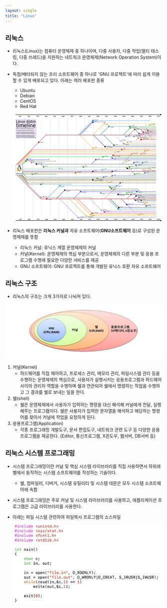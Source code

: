 ```yaml
---
layout: single
title: "Linux"
---
```


## 리눅스

- 리눅스(Linux)는 컴퓨터 운영체제 중 하나이며, 다중 사용자,  다중 작업(멀티 태스킹, 다중 쓰레드)을 지원하는 네트워크 운영체제(Network Operation System)이다.

- 독점/배타되지 않는 프리 소프트웨어 중 하나로 'GNU 프로젝트'에 따라 쉽게 이용할 수 있게 배포되고 있다. 아래는 여러 배포판 종류

  - Ubuntu
  - Debian
  - CentOS
  - Red Hat

  ![Linux_distro](../../assets/img/linux/Linux_distro.png)

- 리눅스 배포판은 __리눅스 커널과__ 자유 소프트웨어(__GNU소프트웨어__ 등)로 구성된 운영체제를 뜻함

  - 리눅스 커널: 유닉스 계열 운영체제의 커널
  - 커널(Kernel): 운영체제의 핵심 부분으로서, 운영체제의 다른 부분 및 응용 프로그램 수행에 필요한 다양한 서비스를 제공
  - GNU 소프트웨어: GNU 프로젝트를 통해 개발된 유닉스 호환 자유 소프트웨어



## 리눅스 구조

- 리눅스의 구조는 크게 3가지로 나눠져 있다.

![linux_arch](../../assets/img/linux/linux_arch.png)

1. 커널(Kernel)
   - 하드웨어를 직접 제어하고, 프로세스 관리, 메모리 관리, 파일시스템 관리 등을 수행하는 운영체제의 핵심으로, 사용자가 실행시키는 응용프로그램과 하드웨어 사이의 관리자 역할을 수행하며 쉘과 연관되어 쉘에서 명령하는 작업을 수행하고 그 결과를 쉘로 보내는 일을 한다.
2. 쉘(shell)
   - 쉘은 운영체제에서 사용자가 입력하는 명령을 대신 해석해 커널에게 전달, 실행해주는 프로그램이다. 쉘은 사용자가 입력한 문자열을 해석하고 해당하는 명령어를 찾아서 커널에 작업을 요청하게 된다.
3. 응용프로그램(Application)
   - 각종 프로그래밍 개발도구, 문서 편집도구, 네트워크 관련 도구 등 다양한 응용프로그램을 제공한다. (Editor, 통신프로그램, X윈도우, 웹서버, DB서버 등)



## 리눅스 시스템 프로그래밍

- 시스템 프로그래밍이란 커널 및 핵심 시스템 라이브러리를 직접 사용하면서 하위레벨에서 동작하는 시스템 소프트웨어를 작성하는 기술이다.

  - 쉘, 컴파일러, 디버거, 시스템 유틸리티 및 시스템 데몬은 모두 시스템 소프트웨어에 속함

- 시스템 프로그래밍은 주로 커널 및 시스템 라이브러리를 사용하고, 애플리케이션 프로그램은 고급 라이브러리를 사용한다.

- 아래는 파일 시스템 관련하여 파일복사 프로그램의 소스파일

  ![filecpy_code](../../assets/img/linux/filecpy_code.png)

